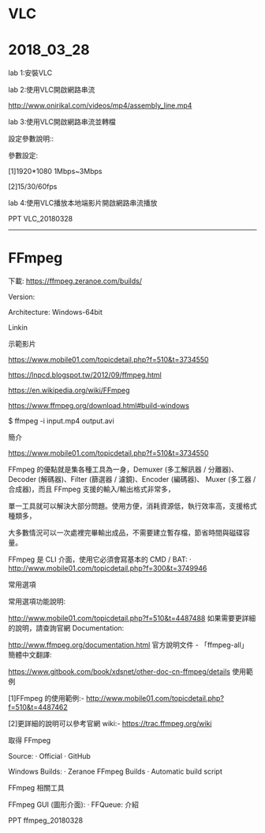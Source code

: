 # VLC

# 2018_03_28

lab 1:安裝VLC

lab 2:使用VLC開啟網路串流

http://www.onirikal.com/videos/mp4/assembly_line.mp4

lab 3:使用VLC開啟網路串流並轉檔

設定參數說明::

參數設定:

[1]1920*1080 1Mbps~3Mbps

[2]15/30/60fps

lab 4:使用VLC播放本地端影片開啟網路串流播放

PPT VLC_20180328

-----------------------------------------------------------------------------------------------------

# FFmpeg

下載: https://ffmpeg.zeranoe.com/builds/

Version:

Architecture: Windows-64bit

Linkin

示範影片

https://www.mobile01.com/topicdetail.php?f=510&t=3734550

https://lnpcd.blogspot.tw/2012/09/ffmpeg.html

https://en.wikipedia.org/wiki/FFmpeg

https://www.ffmpeg.org/download.html#build-windows

$ ffmpeg -i input.mp4 output.avi

簡介

https://www.mobile01.com/topicdetail.php?f=510&t=3734550

FFmpeg 的優點就是集各種工具為一身，Demuxer (多工解訊器 / 分離器)、Decoder (解碼器)、Filter (篩選器 / 濾鏡)、Encoder (編碼器)、 Muxer (多工器 / 合成器)，而且 FFmpeg 支援的輸入/輸出格式非常多，

單一工具就可以解決大部分問題。使用方便，消耗資源低，執行效率高，支援格式種類多，

大多數情況可以一次處裡完畢輸出成品，不需要建立暫存檔，節省時間與磁碟容量。

FFmpeg 是 CLI 介面，使用它必須會寫基本的 CMD / BAT: ‧ http://www.mobile01.com/topicdetail.php?f=300&t=3749946

常用選項

常用選項功能說明:

http://www.mobile01.com/topicdetail.php?f=510&t=4487488
如果需要更詳細的說明，請查詢官網 Documentation:

http://www.ffmpeg.org/documentation.html
官方說明文件 - 「ffmpeg-all」 簡體中文翻譯:

https://www.gitbook.com/book/xdsnet/other-doc-cn-ffmpeg/details
使用範例

[1]FFmpeg 的使用範例:- http://www.mobile01.com/topicdetail.php?f=510&t=4487462

[2]更詳細的說明可以參考官網 wiki:- https://trac.ffmpeg.org/wiki

取得 FFmpeg

Source: ‧ Official ‧ GitHub

Windows Builds: ‧ Zeranoe FFmpeg Builds ‧ Automatic build script

FFmpeg 相關工具

FFmpeg GUI (圖形介面): ‧ FFQueue: 介紹

PPT ffmpeg_20180328
